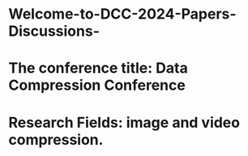 # Welcome-to-DCC-2024-Papers-Discussions-

# The conference title: Data Compression Conference
# Research Fields: image and video compression.
